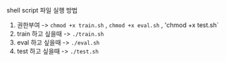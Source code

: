 shell script 파일 실행 방법
1. 권한부여 -> `chmod +x train.sh` , `chmod +x eval.sh` , 'chmod +x test.sh`
2. train 하고 싶을때 -> `./train.sh`
3. eval 하고 싶을때 -> `./eval.sh`
4. test 하고 싶을때 -> `./test.sh`
